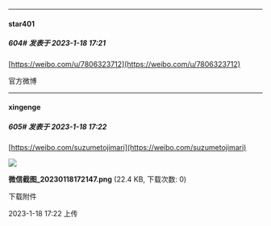 

*****

####  star401  
##### 604#       发表于 2023-1-18 17:21

[https://weibo.com/u/7806323712](https://weibo.com/u/7806323712)

官方微博

*****

####  xingenge  
##### 605#       发表于 2023-1-18 17:22

[https://weibo.com/suzumetojimari](https://weibo.com/suzumetojimari)

<img src="https://img.saraba1st.com/forum/202301/18/172203u8249ee8n94xnel2.png" referrerpolicy="no-referrer">

<strong>微信截图_20230118172147.png</strong> (22.4 KB, 下载次数: 0)

下载附件

2023-1-18 17:22 上传

